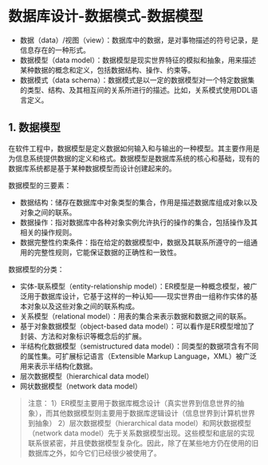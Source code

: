 ﻿# 数据库设计-数据模式-数据模型

* 数据（data）/视图（view）：数据库中的数据，是对事物描述的符号记录，是信息存在的一种形式。
* 数据模型（data model）：数据模型是现实世界特征的模拟和抽象，用来描述某种数据的概念和定义，包括数据结构、操作、约束等。
* 数据模式（data schema）：数据模式是以一定的数据模型对一个特定数据集的类型、结构、及其相互间的关系所进行的描述。比如，关系模式使用DDL语言定义。

## 1. 数据模型

在软件工程中，数据模型是定义数据如何输入和与输出的一种模型。其主要作用是为信息系统提供数据的定义和格式。数据模型是数据库系统的核心和基础，现有的数据库系统都是基于某种数据模型而设计创建起来的。

数据模型的三要素：

* 数据结构：储存在数据库中对象类型的集合，作用是描述数据库组成对象以及对象之间的联系。
* 数据操作：指对数据库中各种对象实例允许执行的操作的集合，包括操作及其相关的操作规则。
* 数据完整性约束条件：指在给定的数据模型中，数据及其联系所遵守的一组通用的完整性规则，它能保证数据的正确性和一致性。

数据模型的分类：

* 实体-联系模型（entity-relationship model）：ER模型是一种概念模型，被广泛用于数据库设计，它基于这样的一种认知——现实世界由一组称作实体的基本对象以及这些对象之间的联系构成。
* 关系模型（relational model）：用表的集合来表示数据和数据之间的联系。
* 基于对象数据模型（object-based data model）：可以看作是ER模型增加了封装、方法和对象标识等概念后的扩展。
* 半结构化数据模型（semistructured data model）：同类型的数据项含有不同的属性集。可扩展标记语言（Extensible Markup Language，XML）被广泛用来表示半结构化数据。
* 层次数据模型（hierarchical data model）
* 网状数据模型（network data model）

> 注意：
> 1）ER模型主要用于数据库概念设计（真实世界到信息世界的抽象），而其他数据模型则主要用于数据库逻辑设计（信息世界到计算机世界到抽象）
> 2）层次数据模型（hierarchical data model）和网状数据模型（network data model）先于关系数据模型出现。这些模型和底层的实现联系很紧密，并且使数据模型复杂化。因此，除了在某些地方仍在使用的旧数据库之外，如今它们已经很少被使用了。


